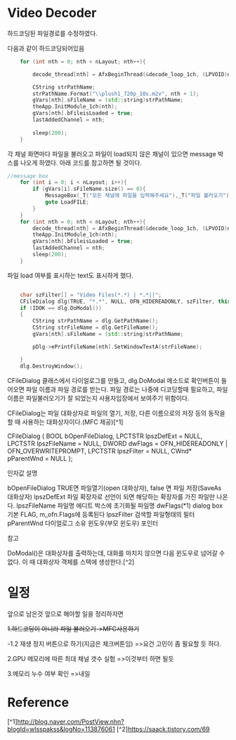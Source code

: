 Video Decoder
=========================
하드코딩된 파일경로를 수정하였다.

다음과 같이 하드코딩되어있음
~~~c++
	for (int nth = 0; nth < nLayout; nth++){

		decode_thread[nth] = AfxBeginThread(&decode_loop_1ch, (LPVOID)nth);

		CString strPathName;
		strPathName.Format("\\plush1_720p_10s.m2v", nth + 1);
		gVars[nth].sFileName = (std::string)strPathName;
		theApp.InitModule_1ch(nth);
		gVars[nth].bFileisLoaded = true;
		lastAddedChannel = nth;
		 
		sleep(200);
	}
~~~


각 채널 화면마다 파일을 불러오고 파일이 load되지 않은 채널이 있으면 message 박스를 나오게 하였다.
아래 코드를 참고하면 될 것이다.


~~~c++
//message box
	for (int i = 0; i < nLayout; i++){
		if (gVars[i].sFileName.size() == 0){
			MessageBox(_T("모든 채널에 파일을 입력해주세요"),_T("파일 불러오기"), MB_ICONWARNING);
			goto LoadFILE;
		}
	}	
	for (int nth = 0; nth < nLayout; nth++){
		decode_thread[nth] = AfxBeginThread(&decode_loop_1ch, (LPVOID)nth);
		theApp.InitModule_1ch(nth);
		gVars[nth].bFileisLoaded = true;
		lastAddedChannel = nth;
		sleep(200);
	}
~~~


파일 load 여부를 표시하는 text도 표시하게 했다.

~~~c++

	char szFilter[] = "Video Files(*.*) | *.*||";
	CFileDialog dlg(TRUE, "*.*", NULL, OFN_HIDEREADONLY, szFilter, this);
	if (IDOK == dlg.DoModal())
	{
		CString strPathName = dlg.GetPathName();
		CString strFileName = dlg.GetFileName();
		gVars[nth].sFileName = (std::string)strPathName;

		pDlg->ePrintFileName[nth].SetWindowTextA(strFileName);

	}
	dlg.DestroyWindow();
~~~


CFileDialog 클래스에서 다이얼로그를 만들고,
dlg.DoModal 메소드로 확인버튼이 들어오면 파일 이름과 파일 경로를 받는다.
파일 경로는 나중에 디코딩할때 필요하고, 파일 이름은 파일불러오기가 잘 되었는지 사용자입장에서 보여주기 위함이다.

CFileDialog는 파일 대화상자로 파일의 열기, 저장, 다른 이름으로의 저장 등의 동작을 할 때 사용하는 대화상자이다.(MFC 제공)[^1]

CFileDialog   ( BOOL bOpenFileDialog,
                      LPCTSTR lpszDefExt = NULL,
                      LPCTSTR lpszFileName = NULL,
                      DWORD dwFlags = OFN_HIDEREADONLY | OFN_OVERWRITEPROMPT,
                      LPCTSTR lpszFilter = NULL,
                      CWnd* pParentWnd = NULL );

 

인자값 설명

bOpenFileDialog    TRUE면 파일열기(open 대화상자), false 면 파일 저장(SaveAs 대화상자) 
lpszDefExt            파일 확장자로 선언이 되면 해당하는 확장자를 가진 파일만 나온다.
lpszFileName        파일명 에디트 박스에 초기화될 파일명
dwFlags(*1)          dialog box 기본 FLAG, m_ofn.Flags에 등록된다
lpszFilter           검색할 파일형태의 필터
pParentWnd           다이얼로그 소유 윈도우(부모 윈도우) 포인터



참고

DoModal()은 대화상자를 출력하는데, 대화를 마치지 않으면 다음 윈도우로 넘어갈 수 없다.
이 때 대화상자 객체를 스택에 생성한다.[^2]


일정
======================
앞으로 남은것
앞으로 해야할 일을 정리하자면

~~1.하드코딩이 아니라 파일 불러오기->MFC사용하기~~

-1.2 재생 정지 버튼으로 하기(지금은 체크버튼임) =>요건 고민이 좀 필요할 듯 하다.

2.GPU 메모리에 따른 최대 채널 갯수 실험 =>이것부터 하면 될듯

3.메모리 누수 여부 확인 =>내일 

Reference
===============================
[^1]http://blog.naver.com/PostView.nhn?blogId=wlsspakss&logNo=113876061
[^2]https://saack.tistory.com/69
